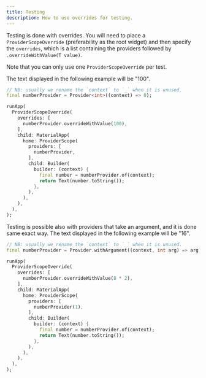 ```yaml
---
title: Testing
description: How to use overrides for testing.
---
```


Testing is done with overrides. You will need to place a `ProviderScopeOverride` (preferability as the root widget) and then specify the `overrides`, which is a list containing the providers followed by `.overrideWithValue(T value)`.

Note that you can only use one `ProviderScopeOverride` per test.

The text displayed in the following example will be "100".

```dart
// NB: usually we rename the `context` to `_` when it is unused.
final numberProvider = Provider<int>((context) => 0);

runApp(
  ProviderScopeOverride(
    overrides: [
      numberProvider.overrideWithValue(100),
    ],
    child: MaterialApp(
      home: ProviderScope(
        providers: [
          numberProvider,
        ],
        child: Builder(
          builder: (context) {
            final number = numberProvider.of(context);
            return Text(number.toString());
          },
        ),
      ),
    ),
  ),
);
```

Testing is possible also with providers that take an argument, and it is done same exact way. The text displayed in the following example will be "16".

```dart
// NB: usually we rename the `context` to `_` when it is unused.
final numberProvider = Provider.withArgument((context, int arg) => arg);

runApp(
  ProviderScopeOverride(
    overrides: [
      numberProvider.overrideWithValue(8 * 2),
    ],
    child: MaterialApp(
      home: ProviderScope(
        providers: [
          numberProvider(1),
        ],
        child: Builder(
          builder: (context) {
            final number = numberProvider.of(context);
            return Text(number.toString());
          },
        ),
      ),
    ),
  ),
);
```